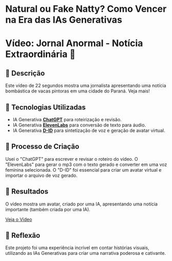 # Natural ou Fake Natty? Como Vencer na Era das IAs Generativas

# Vídeo: Jornal Anormal - Notícia Extraordinária 🎥

## 📒 Descrição
Este vídeo de 22 segundos mostra uma jornalista apresentando uma notícia bombástica de vacas pintoras em uma cidade do Paraná. Veja mais!

## 🤖 Tecnologias Utilizadas
- IA Generativa **[ChatGPT](https://chat.openai.com)** para roteirização e revisão.
- IA Generativa **[ElevenLabs](https://elevenlabs.io/)** para conversão de texto para áudio.
- IA Generativa **[D-ID](https://www.d-id.com)** para sintetização de voz e geração de avatar virtual.

## 🧐 Processo de Criação
Usei o "ChatGPT" para escrever e revisar o roteiro do vídeo.
O "ElevenLabs" para gerar o mp3 com o texto gerado e converter em uma voz feminina selecionada.
O "D-ID" foi essencial para criar um avatar virtual e importar o arquivo de voz gerado. 

## 🚀 Resultados
O vídeo mostra um avatar, criado por uma IA, apresentando uma notícia importante (também criada por uma IA).

[Veja o Vídeo](assets\vacas_pintoras.mp4)

## 💭 Reflexão
Este projeto foi uma experiência incrível em contar histórias visuais, utilizando as IAs Generativas para criar uma narrativa poderosa e cativante.
